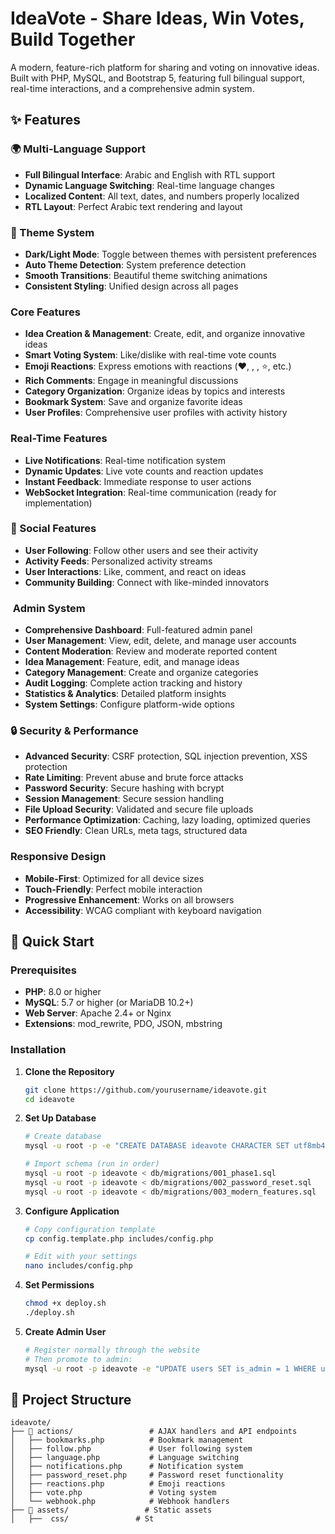 # IdeaVote - Share Ideas, Win Votes, Build Together 

A modern, feature-rich platform for sharing and voting on innovative ideas. Built with PHP, MySQL, and Bootstrap 5, featuring full bilingual support, real-time interactions, and a comprehensive admin system.

## ✨ Features

### 🌍 Multi-Language Support
- **Full Bilingual Interface**: Arabic and English with RTL support
- **Dynamic Language Switching**: Real-time language changes
- **Localized Content**: All text, dates, and numbers properly localized
- **RTL Layout**: Perfect Arabic text rendering and layout

### 🎨 Theme System
- **Dark/Light Mode**: Toggle between themes with persistent preferences
- **Auto Theme Detection**: System preference detection
- **Smooth Transitions**: Beautiful theme switching animations
- **Consistent Styling**: Unified design across all pages

###  Core Features
- **Idea Creation & Management**: Create, edit, and organize innovative ideas
- **Smart Voting System**: Like/dislike with real-time vote counts
- **Emoji Reactions**: Express emotions with reactions (❤️, , , ⭐, etc.)
- **Rich Comments**: Engage in meaningful discussions
- **Category Organization**: Organize ideas by topics and interests
- **Bookmark System**: Save and organize favorite ideas
- **User Profiles**: Comprehensive user profiles with activity history

###  Real-Time Features
- **Live Notifications**: Real-time notification system
- **Dynamic Updates**: Live vote counts and reaction updates
- **Instant Feedback**: Immediate response to user actions
- **WebSocket Integration**: Real-time communication (ready for implementation)

### 👥 Social Features
- **User Following**: Follow other users and see their activity
- **Activity Feeds**: Personalized activity streams
- **User Interactions**: Like, comment, and react on ideas
- **Community Building**: Connect with like-minded innovators

### ️ Admin System
- **Comprehensive Dashboard**: Full-featured admin panel
- **User Management**: View, edit, delete, and manage user accounts
- **Content Moderation**: Review and moderate reported content
- **Idea Management**: Feature, edit, and manage ideas
- **Category Management**: Create and organize categories
- **Audit Logging**: Complete action tracking and history
- **Statistics & Analytics**: Detailed platform insights
- **System Settings**: Configure platform-wide options

### 🔒 Security & Performance
- **Advanced Security**: CSRF protection, SQL injection prevention, XSS protection
- **Rate Limiting**: Prevent abuse and brute force attacks
- **Password Security**: Secure hashing with bcrypt
- **Session Management**: Secure session handling
- **File Upload Security**: Validated and secure file uploads
- **Performance Optimization**: Caching, lazy loading, optimized queries
- **SEO Friendly**: Clean URLs, meta tags, structured data

###  Responsive Design
- **Mobile-First**: Optimized for all device sizes
- **Touch-Friendly**: Perfect mobile interaction
- **Progressive Enhancement**: Works on all browsers
- **Accessibility**: WCAG compliant with keyboard navigation

## 🚀 Quick Start

### Prerequisites
- **PHP**: 8.0 or higher
- **MySQL**: 5.7 or higher (or MariaDB 10.2+)
- **Web Server**: Apache 2.4+ or Nginx
- **Extensions**: mod_rewrite, PDO, JSON, mbstring

### Installation

1. **Clone the Repository**
   ```bash
   git clone https://github.com/yourusername/ideavote.git
   cd ideavote
   ```

2. **Set Up Database**
   ```bash
   # Create database
   mysql -u root -p -e "CREATE DATABASE ideavote CHARACTER SET utf8mb4 COLLATE utf8mb4_unicode_ci;"
   
   # Import schema (run in order)
   mysql -u root -p ideavote < db/migrations/001_phase1.sql
   mysql -u root -p ideavote < db/migrations/002_password_reset.sql
   mysql -u root -p ideavote < db/migrations/003_modern_features.sql
   ```

3. **Configure Application**
   ```bash
   # Copy configuration template
   cp config.template.php includes/config.php
   
   # Edit with your settings
   nano includes/config.php
   ```

4. **Set Permissions**
   ```bash
   chmod +x deploy.sh
   ./deploy.sh
   ```

5. **Create Admin User**
   ```bash
   # Register normally through the website
   # Then promote to admin:
   mysql -u root -p ideavote -e "UPDATE users SET is_admin = 1 WHERE username = 'your_username';"
   ```

## 📁 Project Structure

```
ideavote/
├── 📁 actions/                 # AJAX handlers and API endpoints
│   ├── bookmarks.php          # Bookmark management
│   ├── follow.php             # User following system
│   ├── language.php           # Language switching
│   ├── notifications.php      # Notification system
│   ├── password_reset.php     # Password reset functionality
│   ├── reactions.php          # Emoji reactions
│   ├── vote.php               # Voting system
│   └── webhook.php            # Webhook handlers
├── 📁 assets/                 # Static assets
│   ├──  css/               # St
``` 